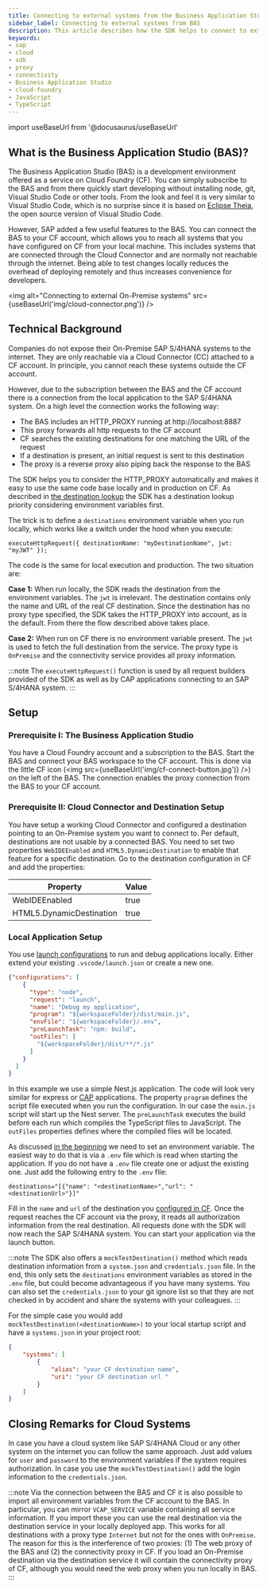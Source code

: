 ```yaml
---
title: Connecting to external systems from the Business Application Studio (BAS) with the SAP Cloud SDK for JavaScript / TypeScript
sidebar_label: Connecting to external systems from BAS
description: This article describes how the SDK helps to connect to external systems from the Business Application Studio.
keywords:
- sap
- cloud
- sdk
- proxy
- connectivity
- Business Application Studio
- cloud-foundry
- JavaScript
- TypeScript
---
```


import useBaseUrl from '@docusaurus/useBaseUrl'

## What is the Business Application Studio (BAS)? ##

The Business Application Studio (BAS) is a development environment offered as a service on Cloud Foundry (CF).
You can simply subscribe to the BAS and from there quickly start developing without installing node, git, Visual Studio Code or other tools.
From the look and feel it is very similar to Visual Studio Code, which is no surprise since it is based on [Eclipse Theia](https://theia-ide.org/), the open source version of Visual Studio Code.

However, SAP added a few useful features to the BAS. 
You can connect the BAS to your CF account, which allows you to reach all systems that you have configured on CF from your local machine. This includes systems that are connected through the Cloud Connector and are normally not reachable through the internet.
Being able to test changes locally reduces the overhead of deploying remotely and thus increases convenience for developers.

<img alt="Connecting to external On-Premise systems" src={useBaseUrl('img/cloud-connector.png')} />

## Technical Background <a name="background"></a> ##

Companies do not expose their On-Premise SAP S/4HANA systems to the internet.
They are only reachable via a Cloud Connector (CC) attached to a CF account.
In principle, you cannot reach these systems outside the CF account.    

However, due to the subscription between the BAS and the CF account there is a connection from the local application to the SAP S/4HANA system.
On a high level the connection works the following way:
- The BAS includes an HTTP_PROXY running at http://localhost:8887 
- This proxy forwards all http requests to the CF account
- CF searches the existing destinations for one matching the URL of the request
- If a destination is present, an initial request is sent to this destination
- The proxy is a reverse proxy also piping back the response to the BAS

The SDK helps you to consider the HTTP_PROXY automatically and makes it easy to use the same code base locally and in production on CF.
As described in [the destination lookup](../features/connectivity/destination-js-sdk) the SDK has a destination lookup priority considering environment variables first.

The trick is to define a `destinations` environment variable when you run locally, which works like a switch under the hood when you execute:

```$xslt
executeHttpRequest({ destinationName: "myDestinationName", jwt: "myJWT" });
```

The code is the same for local execution and production. The two situation are:

**Case 1:** When run locally, the SDK reads the destination from the environment variables. The `jwt` is irrelevant.
The destination contains only the name and URL of the real CF destination. 
Since the destination has no proxy type specified, the SDK takes the HTTP_PROXY into account, as is the default.
From there the flow described above takes place.

**Case 2:** When run on CF there is no environment variable present. 
The `jwt` is used to fetch the full destination from the service.
The proxy type is `OnPremise` and the connectivity service provides all proxy information.


:::note
The `executeHttpRequest()` function is used by all request builders provided of the SDK as well as by CAP applications connecting to an SAP S/4HANA system.
:::

## Setup ##

### Prerequisite I: The Business Application Studio ###

You have a Cloud Foundry account and a subscription to the BAS. 
Start the BAS and connect your BAS workspace to the CF account. 
This is done via the little CF icon (<img src={useBaseUrl('img/cf-connect-button.jpg')} />) on the left of the BAS.
The connection enables the proxy connection from the BAS to your CF account.

### Prerequisite II: Cloud Connector and Destination Setup  <a name="CCandDestSetup"></a> ###

You have setup a working Cloud Connector and configured a destination pointing to an On-Premise system you want to connect to.
Per default, destinations are not usable by a connected BAS. 
You need to set two properties `WebIDEEnabled` and `HTML5.DynamicDestination` to enable that feature for a specific destination.
Go to the destination configuration in CF and add the properties:

|Property|Value|
|---|---|
|WebIDEEnabled|true|
|HTML5.DynamicDestination|true|
  
### Local Application Setup

You use [launch configurations](https://code.visualstudio.com/docs/editor/debugging#_launchjson-attributes) to run and debug applications locally.
Either extend your existing `.vscode/launch.json` or create a new one. 
```JSON
{"configurations": [
    {
      "type": "node",
      "request": "launch",
      "name": "Debug my application",
      "program": "${workspaceFolder}/dist/main.js",
      "envFile": "${workspaceFolder}/.env",
      "preLaunchTask": "npm: build",
      "outFiles": [
        "${workspaceFolder}/dist/**/*.js"
      ]
    }
  ]
}
```
In this example we use a simple Nest.js application. 
The code will look very similar for express or [CAP](https://community.sap.com/topics/cloud-application-programming) applications.
The property `program` defines the script file executed when you run the configuration. 
In our case the `main.js` script will start up the Nest server.
The `preLaunchTask` executes the build before each run which compiles the TypeScript files to JavaScript. 
The `outFiles` properties defines where the compiled files will be located.

As discussed [in the beginning](#background) we need to set an environment variable.
The easiest way to do that is via a `.env` file which is read when starting the application.
If you do not have a `.env` file create one or adjust the existing one.
Just add the following entry to the `.env` file:

```
destinations="[{"name": "<destinationName>","url": "<destinationUrl>"}]"
```
Fill in the `name` and `url` of the destination you [configured in CF](#CCandDestSetup).
Once the request reaches the CF account via the proxy, it reads all authorization information from the real destination.
All requests done with the SDK will now reach the SAP S/4HANA system. 
You can start your application via the launch button. 

:::note
The SDK also offers a `mockTestDestination()` method which reads destination information from a `system.json` and `credentials.json` file.
In the end, this only sets the `destinations` environment variables as stored in the `.env` file, but could become advantageous if you have many systems.
You can also set the `credentials.json` to your git ignore list so that they are not checked in by accident and share the systems with your colleagues.
:::

For the simple case you would add `mockTestDestination(<destinationName>)` to your local startup script and have a `systems.json` in your project root:
```JSON
{
    "systems": [
        {
            "alias": "your CF destination name",
            "uri": "your CF destination url "
        }
    ]
}
```

## Closing Remarks for Cloud Systems

In case you have a cloud system like SAP S/4HANA Cloud or any other system on the internet you can follow the same approach.
Just add values for `user` and `password` to the environment variables if the system requires authorization.
In case you use the `mockTestDestination()` add the login information to the `credentials.json`.

:::note
Via the connection between the BAS and CF it is also possible to import all environment variables from the CF account to the BAS.
In particular, you can mirror `VCAP_SERVICE` variable containing all service information.
If you import these you can use the real destination via the destination service in your locally deployed app.
This works for all destinations with a proxy type `Internet` but not for the ones with `OnPremise`. 
The reason for this is the interference of two proxies: (1) The web proxy of the BAS and (2) the connectivity proxy in CF.
If you load an On-Premise destination via the destination service it will contain the connectivity proxy of CF, although you would need the web proxy when you run locally in BAS.
:::
